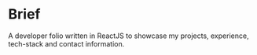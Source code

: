 # Brief

A developer folio written in ReactJS to showcase my projects, experience, tech-stack and contact information.
